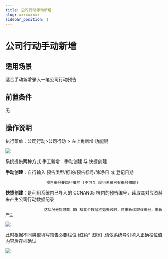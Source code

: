 ```yaml
---
title: 公司行动手动新增
slug: xxxxxxxxx
sidebar_position: 1
---
```



# 公司行动手动新增

## 适用场景

适合手动新增录入一笔公司行动预告

## 前置条件

无

## 操作说明

执行菜单：公司行动&gt;公司行动 &gt; 左上角新增 功能键

<img src="/assets/ZjB5bCzceoAWVFxltOOcbsSdnLc.png" src-width="3348" src-height="298" align="center"/>

系统提供两种方式 手工新增：手动创建 与 快捷创建

 **手动创建**：自行输入 预告类型/标的/预告标号/除净日 或 登记日期

                      预告编号要自行填写 (不可与 现行系统已有编号相同)

 **快捷创建**：是利用系统内已导入的 CCNAN05 档内的预告编号，读取其对应资料来产生公司行动数据纪录

                     这状况是指可能 05 档某个数据初始失败时，可重新读取该编号，重新产生

<img src="/assets/AgmObCpLpogSIyxpLkEcSy4VnFd.png" src-width="3364" src-height="1394" align="center"/>

此时根据不同类型填写预告必要栏位 (红色* 图标) ,请依系统导引填入正确栏位值内容后存档确认

<img src="/assets/CFQ3b3mTyoZDchxQoSUciaxRnEg.png" src-width="2984" src-height="752" align="center"/>

